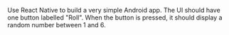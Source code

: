 Use React Native to build a very simple Android app.
The UI should have one button labelled "Roll".
When the button is pressed, it should display a random number between 1 and 6.
